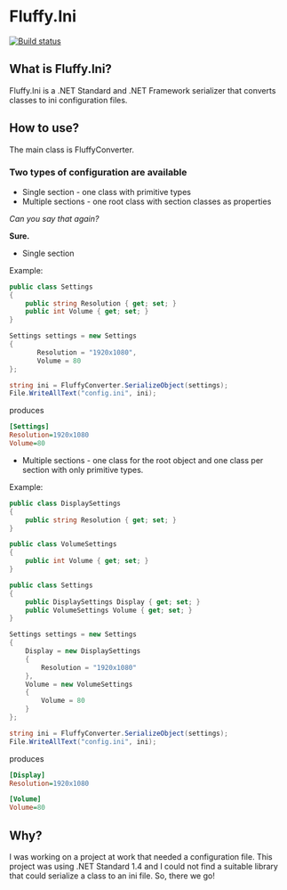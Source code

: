 # Fluffy.Ini
[![Build status](https://ci.appveyor.com/api/projects/status/9pq825fl7kgpnghg?svg=true)](https://ci.appveyor.com/project/betrakiss/fluffy-ini)

## What is Fluffy.Ini?
Fluffy.Ini is a .NET Standard and .NET Framework serializer that converts classes to ini configuration files.

## How to use?
The main class is FluffyConverter.

### Two types of configuration are available 
* Single section - one class with primitive types
* Multiple sections - one root class with section classes as properties

*Can you say that again?*

**Sure.**

* Single section

Example:

```C#
public class Settings
{
    public string Resolution { get; set; }
    public int Volume { get; set; }
}

Settings settings = new Settings
{
       Resolution = "1920x1080",
       Volume = 80
};

string ini = FluffyConverter.SerializeObject(settings);
File.WriteAllText("config.ini", ini);
```

produces

```ini
[Settings]
Resolution=1920x1080
Volume=80

```

* Multiple sections - one class for the root object and one class per section with only primitive types.

Example:

```C#
public class DisplaySettings
{
    public string Resolution { get; set; }
}

public class VolumeSettings
{
    public int Volume { get; set; }
}

public class Settings
{
    public DisplaySettings Display { get; set; }
    public VolumeSettings Volume { get; set; }
}

Settings settings = new Settings
{
    Display = new DisplaySettings
    {
        Resolution = "1920x1080"
    },
    Volume = new VolumeSettings
    {
        Volume = 80
    }
};

string ini = FluffyConverter.SerializeObject(settings);
File.WriteAllText("config.ini", ini);
```
produces

```ini
[Display]
Resolution=1920x1080

[Volume]
Volume=80

```

## Why?
I was working on a project at work that needed a configuration file. This project was using .NET Standard 1.4 and I could not find a suitable library that could serialize a class to an ini file. So, there we go!
